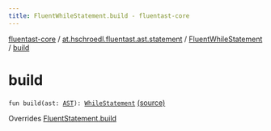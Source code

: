 ```yaml
---
title: FluentWhileStatement.build - fluentast-core
---
```


[fluentast-core](../../index.html) / [at.hschroedl.fluentast.ast.statement](../index.html) / [FluentWhileStatement](index.html) / [build](.)

# build

`fun build(ast: `[`AST`](https://help.eclipse.org/neon/topic/org.eclipse.jdt.doc.isv/reference/api/org/eclipse/jdt/core/dom/AST.html)`): `[`WhileStatement`](https://help.eclipse.org/neon/topic/org.eclipse.jdt.doc.isv/reference/api/org/eclipse/jdt/core/dom/WhileStatement.html) [(source)](https://github.com/hschroedl/FluentAST/tree/master/core/src/main/kotlin//at.hschroedl.fluentast/ast/statement/WhileStatement.kt#L9)

Overrides [FluentStatement.build](../-fluent-statement/build.html)

